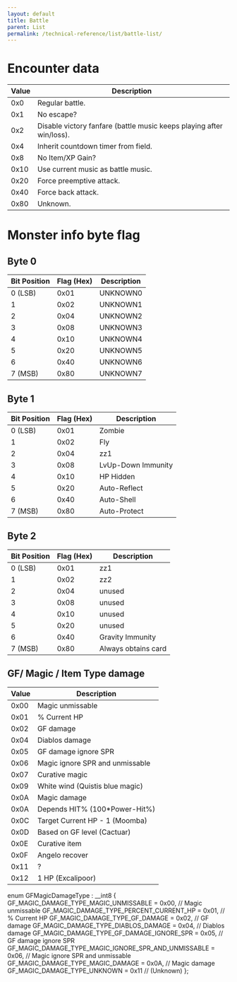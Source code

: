 ```yaml
---
layout: default
title: Battle
parent: List
permalink: /technical-reference/list/battle-list/
---
```



# Encounter data

| Value | Description                                                          |
|-------|----------------------------------------------------------------------|
| 0x0   | Regular battle.                                                      |
| 0x1   | No escape?                                                           |
| 0x2   | Disable victory fanfare (battle music keeps playing after win/loss). |
| 0x4   | Inherit countdown timer from field.                                  |
| 0x8   | No Item/XP Gain?                                                     |
| 0x10  | Use current music as battle music.                                   |
| 0x20  | Force preemptive attack.                                             |
| 0x40  | Force back attack.                                                   |
| 0x80  | Unknown.                                                             |

# Monster info byte flag


## Byte 0

| Bit Position | Flag (Hex) | Description |
|--------------|------------|-------------|
| 0 (LSB)      | 0x01       | UNKNOWN0    |
| 1            | 0x02       | UNKNOWN1    |
| 2            | 0x04       | UNKNOWN2    |
| 3            | 0x08       | UNKNOWN3    |
| 4            | 0x10       | UNKNOWN4    |
| 5            | 0x20       | UNKNOWN5    |
| 6            | 0x40       | UNKNOWN6    |
| 7 (MSB)      | 0x80       | UNKNOWN7    |


## Byte 1

| Bit Position | Flag (Hex) | Description           |
|--------------|------------|-----------------------|
| 0 (LSB)      | 0x01       | Zombie                |
| 1            | 0x02       | Fly                   |
| 2            | 0x04       | zz1                   |
| 3            | 0x08       | LvUp-Down Immunity    |
| 4            | 0x10       | HP Hidden             |
| 5            | 0x20       | Auto-Reflect          |
| 6            | 0x40       | Auto-Shell            |
| 7 (MSB)      | 0x80       | Auto-Protect          |

## Byte 2

| Bit Position | Flag (Hex) | Description           |
|--------------|------------|-----------------------|
| 0 (LSB)      | 0x01       | zz1                   |
| 1            | 0x02       | zz2                   |
| 2            | 0x04       | unused                |
| 3            | 0x08       | unused                |
| 4            | 0x10       | unused                |
| 5            | 0x20       | unused                |
| 6            | 0x40       | Gravity Immunity      |
| 7 (MSB)      | 0x80       | Always obtains card   |

## GF/ Magic / Item Type damage

| Value | Description                     |
|-------|---------------------------------|
| 0x00  | Magic unmissable                |
| 0x01  | % Current HP                    |
| 0x02  | GF damage                       |
| 0x04  | Diablos damage                  |
| 0x05  | GF damage ignore SPR            |
| 0x06  | Magic ignore SPR and unmissable |
| 0x07  | Curative magic                  |
| 0x09  | White wind (Quistis blue magic) |
| 0x0A  | Magic damage                    |
| 0x0A  | Depends HIT% (100*Power-Hit%)   |
| 0x0C  | Target Current HP - 1 (Moomba)  |
| 0x0D  | Based on GF level (Cactuar)     |
| 0x0E  | Curative item                   |
| 0x0F  | Angelo recover                  |
| 0x11  | ?                               |
| 0x12  | 1 HP (Excalipoor)               |


enum GFMagicDamageType : __int8 {
    GF_MAGIC_DAMAGE_TYPE_MAGIC_UNMISSABLE               = 0x00, // Magic unmissable
    GF_MAGIC_DAMAGE_TYPE_PERCENT_CURRENT_HP             = 0x01, // % Current HP
    GF_MAGIC_DAMAGE_TYPE_GF_DAMAGE                      = 0x02, // GF damage
    GF_MAGIC_DAMAGE_TYPE_DIABLOS_DAMAGE                 = 0x04, // Diablos damage
    GF_MAGIC_DAMAGE_TYPE_GF_DAMAGE_IGNORE_SPR           = 0x05, // GF damage ignore SPR
    GF_MAGIC_DAMAGE_TYPE_MAGIC_IGNORE_SPR_AND_UNMISSABLE = 0x06, // Magic ignore SPR and unmissable
    GF_MAGIC_DAMAGE_TYPE_MAGIC_DAMAGE                   = 0x0A, // Magic damage
    GF_MAGIC_DAMAGE_TYPE_UNKNOWN                        = 0x11  // (Unknown)
};







